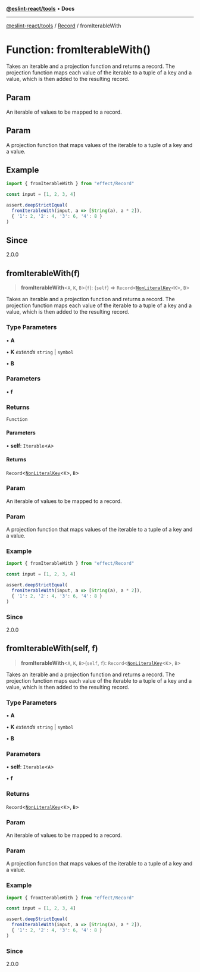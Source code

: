 [**@eslint-react/tools**](../../../README.md) • **Docs**

***

[@eslint-react/tools](../../../README.md) / [Record](../README.md) / fromIterableWith

# Function: fromIterableWith()

Takes an iterable and a projection function and returns a record.
The projection function maps each value of the iterable to a tuple of a key and a value, which is then added to the resulting record.

## Param

An iterable of values to be mapped to a record.

## Param

A projection function that maps values of the iterable to a tuple of a key and a value.

## Example

```ts
import { fromIterableWith } from "effect/Record"

const input = [1, 2, 3, 4]

assert.deepStrictEqual(
  fromIterableWith(input, a => [String(a), a * 2]),
  { '1': 2, '2': 4, '3': 6, '4': 8 }
)
```

## Since

2.0.0

## fromIterableWith(f)

> **fromIterableWith**\<`A`, `K`, `B`\>(`f`): (`self`) => `Record`\<[`NonLiteralKey`](../namespaces/ReadonlyRecord/type-aliases/NonLiteralKey.md)\<`K`\>, `B`\>

Takes an iterable and a projection function and returns a record.
The projection function maps each value of the iterable to a tuple of a key and a value, which is then added to the resulting record.

### Type Parameters

• **A**

• **K** *extends* `string` \| `symbol`

• **B**

### Parameters

• **f**

### Returns

`Function`

#### Parameters

• **self**: `Iterable`\<`A`\>

#### Returns

`Record`\<[`NonLiteralKey`](../namespaces/ReadonlyRecord/type-aliases/NonLiteralKey.md)\<`K`\>, `B`\>

### Param

An iterable of values to be mapped to a record.

### Param

A projection function that maps values of the iterable to a tuple of a key and a value.

### Example

```ts
import { fromIterableWith } from "effect/Record"

const input = [1, 2, 3, 4]

assert.deepStrictEqual(
  fromIterableWith(input, a => [String(a), a * 2]),
  { '1': 2, '2': 4, '3': 6, '4': 8 }
)
```

### Since

2.0.0

## fromIterableWith(self, f)

> **fromIterableWith**\<`A`, `K`, `B`\>(`self`, `f`): `Record`\<[`NonLiteralKey`](../namespaces/ReadonlyRecord/type-aliases/NonLiteralKey.md)\<`K`\>, `B`\>

Takes an iterable and a projection function and returns a record.
The projection function maps each value of the iterable to a tuple of a key and a value, which is then added to the resulting record.

### Type Parameters

• **A**

• **K** *extends* `string` \| `symbol`

• **B**

### Parameters

• **self**: `Iterable`\<`A`\>

• **f**

### Returns

`Record`\<[`NonLiteralKey`](../namespaces/ReadonlyRecord/type-aliases/NonLiteralKey.md)\<`K`\>, `B`\>

### Param

An iterable of values to be mapped to a record.

### Param

A projection function that maps values of the iterable to a tuple of a key and a value.

### Example

```ts
import { fromIterableWith } from "effect/Record"

const input = [1, 2, 3, 4]

assert.deepStrictEqual(
  fromIterableWith(input, a => [String(a), a * 2]),
  { '1': 2, '2': 4, '3': 6, '4': 8 }
)
```

### Since

2.0.0
